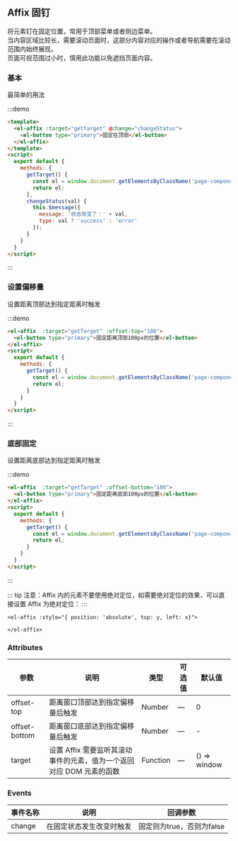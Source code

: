 ## Affix 固钉

将元素钉在固定位置，常用于顶部菜单或者侧边菜单。  
当内容区域比较长，需要滚动页面时，这部分内容对应的操作或者导航需要在滚动范围内始终展现。  
页面可视范围过小时，慎用此功能以免遮挡页面内容。

### 基本

最简单的用法

:::demo
```html
<template>
  <el-affix :target="getTarget" @change="changeStatus">
    <el-button type="primary">固定在顶部</el-button>
  </el-affix>
</template>
<script>
  export default {
    methods: {
      getTarget() {
        const el = window.document.getElementsByClassName('page-component__scroll')[0].children[0];
        return el;
      },
      changeStatus(val) {
        this.$message({
          message: '状态改变了：' + val,
          type: val ? 'success' : 'error'
        });
      }
    }
  }
</script>

```
:::

### 设置偏移量

设置距离顶部达到指定距离时触发

:::demo
```html
<el-affix  :target="getTarget" :offset-top="100">
  <el-button type="primary">固定距离顶部100px的位置</el-button>
</el-affix>
<script>
  export default {
    methods: {
      getTarget() {
        const el = window.document.getElementsByClassName('page-component__scroll')[0].children[0];
        return el;
      }
    }
  }
</script>

```
:::

### 底部固定

设置距离底部达到指定距离时触发

:::demo
```html
<el-affix  :target="getTarget" :offset-bottom="100">
  <el-button type="primary">固定距离底部100px的位置</el-button>
</el-affix>
<script>
  export default {
    methods: {
      getTarget() {
        const el = window.document.getElementsByClassName('page-component__scroll')[0].children[0];
        return el;
      }
    }
  }
</script>
```
:::

::: tip
注意：Affix 内的元素不要使用绝对定位，如需要绝对定位的效果，可以直接设置 Affix 为绝对定位：
:::
```
<el-affix :style="{ position: 'absolute', top: y, left: x}">

</el-affix>
```

### Attributes

| 参数        | 说明           | 类型               | 可选值 | 默认值       |
|------------|----------------|--------------------|--------|--------------|
| offset-top    | 距离窗口顶部达到指定偏移量后触发    | Number |  —  |    0     |
| offset-bottom | 距离窗口底部达到指定偏移量后触发    | Number |  —  |    -     |
| target        | 设置 Affix 需要监听其滚动事件的元素，值为一个返回对应 DOM 元素的函数 | Function |  —  | () => window |


### Events
| 事件名称 | 说明 | 回调参数 |
|----------|--------|----------|
| change | 在固定状态发生改变时触发   | 固定则为true，否则为false |